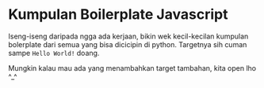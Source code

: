 # Kumpulan Boilerplate Javascript

Iseng-iseng daripada ngga ada kerjaan, bikin wek kecil-kecilan kumpulan bolerplate dari semua yang bisa dicicipin di python. Targetnya sih cuman sampe `Hello World!` doang.

Mungkin kalau mau ada yang menambahkan target tambahan, kita open lho ^\_^
